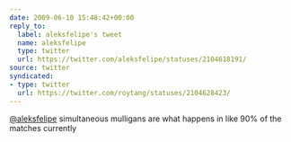 ```yaml
---
date: 2009-06-10 15:48:42+00:00
reply_to:
  label: aleksfelipe's tweet
  name: aleksfelipe
  type: twitter
  url: https://twitter.com/aleksfelipe/statuses/2104618191/
source: twitter
syndicated:
- type: twitter
  url: https://twitter.com/roytang/statuses/2104628423/
---
```


[@aleksfelipe](https://twitter.com/aleksfelipe/) simultaneous mulligans are what happens in like 90% of the matches currently